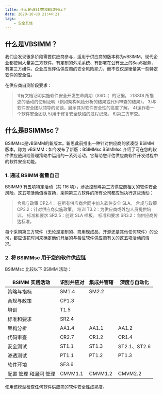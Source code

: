 ```yaml
---
title: 什么是vBSIMM和BSIMMsc？
date: 2020-10-08 21:44:21
tags:
    - 安全其他
---
```


## 什么是VBSIMM？
我们会发现很多阶段需要供应商参与，适用于供应商的版本称为vBSIMM，现代企业都使用大量第三方软件，有定制的外采系统、有部署在公有云上的SaaS服务，有第三方组件。企业应当评估供应商的安全风险能力，而不仅仅是衡量某一刻特定软件的安全性。

<!--more-->

在供应商自测阶段要求：
>1)有文档证明实施软件安全开发生命周期（SSDL）的证据。
2)SSDL所描述的活动的使用证明（例如架构风险分析的结果或代码审查的结果）。
3)与软件安全团队领导的访谈，展示其对软件安全性的高度了解。
4)运作着一个软件安全团队
5)用于修复安全缺陷的过程记录。
6)第三方审查。

## 什么是BSIMMsc？
BSIMMsc是vBSIMM的新版本。新思此前推出一种针对供应商的紧凑型 BSIMM 版本，称为 vBSIMM：如今发布了新版：BSIMMsc BSIMMsc 介绍了可在您的软件供应链风险管理策略中运用的一系列活动。它帮助您评估供应商软件开发过程中的软件安全功能。

### 1. 通过 BSIMM 衡量自己
BSIMM9 有五项特定活动（共 116 项），涉及控制与第三方供应商相关的软件安全风险。这五项活动值得宣扬，采购第三方软件的所有公司都应当执行这些活动：
>合规与政策 CP2.4： 在所有供应商合同中加入软件安全 SLA。
合规与政策 CP3.2：针对供应商实施政策。
培训 T3.2：为供应商或外包人员提供培训。
标准和要求 SR2.5：创建 SLA 样板。
标准和要求 SR3.2：向供应商传达标准。

每个采购第三方软件（无论是定制的、商用现成品、开源还是其他任何软件）的公司，都应该花时间来确定他们开展的与每位软件供应商有关的这五项活动的情况。 

### 2. 将 BSIMMsc 用于您的软件供应链
BSIMMsc 比较以下 BSIMM 活动：

| BSIMM 实践活动    | 识别并应对 | 集成并管辖 | 深度与自动化 |
| --------------------- | ---------- | ---------- | ------------ |
| 策略与指标       | SM1.4      | SM2.2      |             |
| 合规与政策       | CP1.3      |           |             |
| 培训                | T1.5       |           |             |
| 标准和要求       | SR2.4      |           |             |
| 架构分析          | AA1.4      | AA1.1      | AA1.2        |
| 代码审查          | CR2.7      | CR1.2      | CR1.4        |
| 安全测试          | ST1.1      | ST1.3      | ST2.1、ST2.6 |
| 渗透测试          | PT1.1      | PT1.2      | PT1.3        |
| 软件环境          | SE3.6      |           |             |
| 配置 管理 和漏洞 管理 | CMVM1.1    | CMVM1.2    | CMVM2.2      |

使用该模型检查任何软件供应商的软件安全性成熟度。

